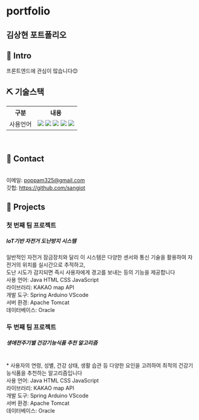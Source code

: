 # portfolio 

## 김상현 포트폴리오

## 📌 Intro

프론트엔드에 관심이 많습니다😊

## ⛏ 기술스택
<table>
    <tr>
        <th>구분</th>
        <th>내용</th>
    </tr>
    <tr>
        <td>사용언어</td>
        <td>
           <img src="https://img.shields.io/badge/Python-3776AB?style=for-the-badge&logo=Python&logoColor=white"/> 
           <img src="https://img.shields.io/badge/Java-007396?style=for-the-badge&logo=java&logoColor=white"/> 
           <img src="https://img.shields.io/badge/javascript-F7DF1E?style=for-the-badge&logo=javascript&logoColor=black">
           <img src="https://img.shields.io/badge/HTML-E34F26?style=for-the-badge&logo=html5&logoColor=white">
           <img src="https://img.shields.io/badge/CSS-1572B6?style=for-the-badge&logo=css3&logoColor=white">
        </td>
    </tr> 
</table>
<br>



## 📌 Contact
<br>이메일: poppam325@gmail.com
<br>깃헙: https://github.com/sangiot

## 📌 Projects

### 첫 번째 팀 프로젝트
##### IoT기반 자전거 도난방지 시스템

일반적인 자전거 잠금장치와 달리 이 시스템은 다양한 센서와 통신 기술을 활용하여 자전거의 위치를 실시간으로 추적하고, <br>
도난 시도가 감지되면 즉시 사용자에게 경고를 보내는 등의 기능을 제공합니다<br>
사용 언어: Java HTML CSS JavaScript<br>
라이브러리: KAKAO map API<br>
개발 도구: Spring Arduino VScode<br>
서버 환경: Apache Tomcat<br>
데이터베이스: Oracle<br>


 
### 두 번째 팀 프로젝트

#####  생애전주기별 건강기능식품 추천 알고리즘 

<br>
* 사용자의 연령, 성별, 건강 상태, 생활 습관 등 다양한 요인을 고려하여 최적의 건강기능식품을 추천하는 알고리즘입니다
<br>
사용 언어: Java HTML CSS JavaScript<br>
라이브러리: KAKAO map API<br>
개발 도구: Spring Arduino VScode<br>
서버 환경: Apache Tomcat<br>
데이터베이스: Oracle<br>

<br>
<br>



